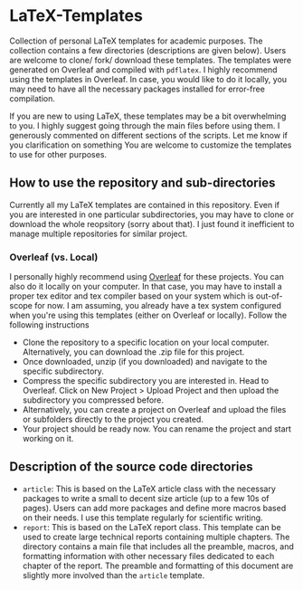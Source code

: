# LaTeX-Templates
 Collection of personal LaTeX templates for academic purposes. The collection contains a few directories (descriptions are given below). Users are welcome to clone/ fork/ download these templates. The templates were generated on Overleaf and compiled with `pdflatex`. I highly recommend using the templates in Overleaf. In case, you would like to do it locally, you may need to have all the necessary packages installed for error-free compilation.

If you are new to using LaTeX, these templates may be a bit overwhelming to you. I highly suggest going through the main files before using them. I generously commented on different sections of the scripts. Let me know if you clarification on something You are welcome to customize the templates to use for other purposes.


## How to use the repository and sub-directories

Currently all my LaTeX templates are contained in this repository. Even if you are interested in one particular subdirectories, you may have to clone or download the whole reopsitory (sorry about that). I just found it inefficient to manage multiple repositories for similar project. 

### Overleaf (vs. Local)

I personally highly recommend using [Overleaf](https://www.overleaf.com) for these projects. You can also do it locally on your computer. In that case, you may have to install a proper tex editor and tex compiler based on your system which is out-of-scope for now. I am assuming, you already have a tex system configured when you're using this templates (either on Overleaf or locally). Follow the following instructions

- Clone the repository to a specific location on your local computer. Alternatively, you can download the .zip file for this project.
- Once downloaded, unzip (if you downloaded) and navigate to the specific subdirectory.
- Compress the specific subdirectory you are interested in. Head to Overleaf. Click on New Project > Upload Project and then upload the subdirectory you compressed before.
- Alternatively, you can create a project on Overleaf and upload the files or subfolders directly to the project you created.
- Your project should be ready now. You can rename the project and start working on it.


## Description of the source code directories

- `article`: This is based on the LaTeX article class with the necessary packages to write a small to decent size article (up to a few 10s of pages). Users can add more packages and define more macros based on their needs. I use this template regularly for scientific writing.
- `report`: This is based on the LaTeX report class. This template can be used to create large technical reports containing multiple chapters. The directory contains a main file that includes all the preamble, macros, and formatting information with other necessary files dedicated to each chapter of the report. The preamble and formatting of this document are slightly more involved than the `article` template.
